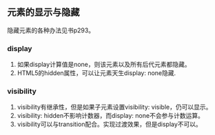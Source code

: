 ## 元素的显示与隐藏

隐藏元素的各种办法见书p293。

### display

1. 如果display计算值是none，则该元素以及所有后代元素都隐藏。
2. HTML5的hidden属性，可以让元素天生display: none隐藏.

### visibility

1. visibility有继承性，但是如果子元素设置visibility: visible，仍可以显示。
2. visibility: hidden不影响计数器，而display: none不会参与计数运算。
3. visibility可以与transition配合。实现过渡效果，但是display不可以。